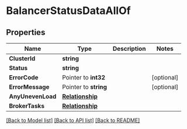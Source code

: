 # BalancerStatusDataAllOf

## Properties

Name | Type | Description | Notes
------------ | ------------- | ------------- | -------------
**ClusterId** | **string** |  | 
**Status** | **string** |  | 
**ErrorCode** | Pointer to **int32** |  | [optional] 
**ErrorMessage** | Pointer to **string** |  | [optional] 
**AnyUnevenLoad** | [**Relationship**](Relationship.md) |  | 
**BrokerTasks** | [**Relationship**](Relationship.md) |  | 

[[Back to Model list]](../README.md#documentation-for-models) [[Back to API list]](../README.md#documentation-for-api-endpoints) [[Back to README]](../README.md)



